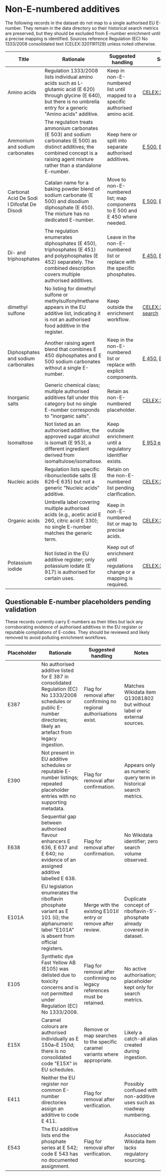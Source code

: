 # Non-E-numbered additives

The following records in the dataset do not map to a single authorised EU E-number. They remain in the data directory so their historical search metrics are preserved, but they should be excluded from E-number enrichment until a precise mapping is identified. Sources reference Regulation (EC) No 1333/2008 consolidated text (CELEX:32011R1129) unless noted otherwise.

| Title | Rationale | Suggested handling | Sources |
| --- | --- | --- | --- |
| Amino acids | Regulation 1333/2008 lists individual amino acids such as L-glutamic acid (E 620) through glycine (E 640), but there is no umbrella entry for a generic "Amino acids" additive. | Keep in non-E-numbered list until mapped to a specific authorised amino acid. | [CELEX:32011R1129](https://eur-lex.europa.eu/legal-content/EN/TXT/HTML/?uri=CELEX:32011R1129) |
| Ammonium and sodium carbonates | The regulation treats ammonium carbonates (E 503) and sodium carbonates (E 500) as distinct additives; the combined concept is a raising agent mixture rather than a standalone E-number. | Keep here or split into separate authorised additives. | [E 500](https://eur-lex.europa.eu/legal-content/EN/TXT/HTML/?uri=CELEX:32011R1129), [E 503](https://eur-lex.europa.eu/legal-content/EN/TXT/HTML/?uri=CELEX:32011R1129) |
| Carbonat Acid De Sodi I Difosfat De Disodi | Catalan name for a baking powder blend of sodium carbonate (E 500) and disodium diphosphate (E 450). The mixture has no dedicated E-number. | Move to non-E-numbered list; map components to E 500 and E 450 where needed. | [E 500](https://eur-lex.europa.eu/legal-content/EN/TXT/HTML/?uri=CELEX:32011R1129), [E 450](https://eur-lex.europa.eu/legal-content/EN/TXT/HTML/?uri=CELEX:32011R1129) |
| Di- and triphosphates | The regulation enumerates diphosphates (E 450), triphosphates (E 451) and polyphosphates (E 452) separately. The combined description covers multiple authorised additives. | Leave in the non-E-numbered list or replace with the specific phosphates. | [E 450](https://eur-lex.europa.eu/legal-content/EN/TXT/HTML/?uri=CELEX:32011R1129), [E 451](https://eur-lex.europa.eu/legal-content/EN/TXT/HTML/?uri=CELEX:32011R1129), [E 452](https://eur-lex.europa.eu/legal-content/EN/TXT/HTML/?uri=CELEX:32011R1129) |
| dimethyl sulfone | No listing for dimethyl sulfone or methylsulfonylmethane appears in the EU additive list, indicating it is not an authorised food additive in the register. | Keep outside the enrichment workflow. | [CELEX:32011R1129 search](https://eur-lex.europa.eu/legal-content/EN/TXT/HTML/?uri=CELEX:32011R1129) |
| Diphosphates and sodium carbonates | Another raising agent blend that combines E 450 diphosphates and E 500 sodium carbonates without a single E-number. | Keep in the non-E-numbered list or replace with explicit components. | [E 450](https://eur-lex.europa.eu/legal-content/EN/TXT/HTML/?uri=CELEX:32011R1129), [E 500](https://eur-lex.europa.eu/legal-content/EN/TXT/HTML/?uri=CELEX:32011R1129) |
| Inorganic salts | Generic chemical class; multiple authorised additives fall under this category but no single E-number corresponds to "inorganic salts". | Retain as non-E-numbered placeholder. | [CELEX:32011R1129](https://eur-lex.europa.eu/legal-content/EN/TXT/HTML/?uri=CELEX:32011R1129) |
| Isomaltose | Not listed as an authorised additive; the approved sugar alcohol is isomalt (E 953), a different ingredient derived from isomaltulose/isomaltose. | Keep outside enrichment until a regulatory identifier exists. | [E 953 entry](https://eur-lex.europa.eu/legal-content/EN/TXT/HTML/?uri=CELEX:32011R1129) |
| Nucleic acids | Regulation lists specific ribonucleotide salts (E 626–E 635) but not a generic "Nucleic acids" additive. | Retain on the non-E-numbered list pending clarification. | [CELEX:32011R1129](https://eur-lex.europa.eu/legal-content/EN/TXT/HTML/?uri=CELEX:32011R1129) |
| Organic acids | Umbrella label covering multiple authorised acids (e.g., acetic acid E 260, citric acid E 330); no single E-number matches the generic term. | Keep in non-E-numbered list or map to precise acids. | [CELEX:32011R1129](https://eur-lex.europa.eu/legal-content/EN/TXT/HTML/?uri=CELEX:32011R1129) |
| Potassium iodide | Not listed in the EU additive register; only potassium iodate (E 917) is authorised for certain uses. | Keep out of enrichment until regulations change or a mapping is required. | [CELEX:32011R1129](https://eur-lex.europa.eu/legal-content/EN/TXT/HTML/?uri=CELEX:32011R1129) |

## Questionable E-number placeholders pending validation

These records currently carry E-numbers as their titles but lack any corroborating evidence of authorised additives in the EU register or reputable compilations of E-codes. They should be reviewed and likely removed to avoid polluting enrichment workflows.

| Placeholder | Rationale | Suggested handling | Notes |
| --- | --- | --- | --- |
| E387 | No authorised additive listed for E 387 in consolidated Regulation (EC) No 1333/2008 schedules or public E-number directories; likely an artefact from legacy ingestion. | Flag for removal after confirming no regional authorisations exist. | Matches Wikidata item Q13081802 but without label or external sources. |
| E390 | Not present in EU additive schedules or reputable E-number listings; repeated placeholder entries with no supporting metadata. | Flag for removal after confirmation. | Appears only as numeric query term in historical search metrics. |
| E638 | Sequential gap between authorised flavour enhancers E 636, E 637 and E 640; no evidence of an assigned additive labelled E 638. | Flag for removal after confirmation. | No Wikidata identifier; zero search volume observed. |
| E101A | EU legislation enumerates the riboflavin phosphate variant as E 101 (ii); the alphanumeric label "E101A" is absent from official registers. | Merge with the existing E101II entry or remove after review. | Duplicate concept of riboflavin-5′-phosphate already covered in dataset. |
| E105 | Synthetic dye Fast Yellow AB (E105) was delisted due to toxicity concerns and is not permitted under Regulation (EC) No 1333/2008. | Flag for removal after confirming no legacy references must be retained. | No active authorisation; placeholder kept only for search metrics. |
| E15X | Caramel colours are authorised individually as E 150a–E 150d; there is no consolidated code "E15X" in EU schedules. | Remove or map searches to the specific caramel variants where appropriate. | Likely a catch-all alias created during ingestion. |
| E411 | Neither the EU register nor common E-number directories assign an additive to code E 411. | Flag for removal after verification. | Possibly confused with non-additive uses such as roadway numbering. |
| E543 | The EU additive lists end the phosphate series at E 542; code E 543 has no documented assignment. | Flag for removal after verification. | Associated Wikidata item lacks regulatory sourcing. |
